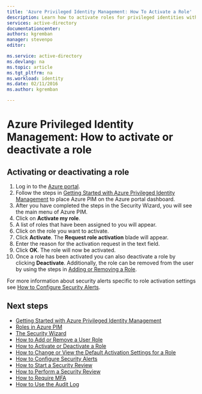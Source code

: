 ```yaml
---
title: 'Azure Privileged Identity Management: How To Activate a Role'
description: Learn how to activate roles for privileged identities with the Azure Privileged Identity Management extension.
services: active-directory
documentationcenter: 
authors: kgremban
manager: stevenpo
editor: 

ms.service: active-directory
ms.devlang: na
ms.topic: article
ms.tgt_pltfrm: na
ms.workload: identity
ms.date: 02/11/2016
ms.author: kgremban

---
```

# Azure Privileged Identity Management: How to activate or deactivate a role
## Activating or deactivating a role
1. Log in to the [Azure portal](https://portal.azure.com/).
2. Follow the steps in [Getting Started with Azure Privileged Identity Management](active-directory-privileged-identity-management-getting-started.md) to place Azure PIM on the Azure portal dashboard.
3. After you have completed the steps in the Security Wizard, you will see the main menu of Azure PIM.
4. Click on **Activate my role**.
5. A list of roles that have been assigned to you will appear.
6. Click on the role you want to activate.
7. Click **Activate**. The **Request role activation** blade will appear.
8. Enter the reason for the activation request in the text field.
9. Click **OK**.  The role will now be activated.
10. Once a role has been activated you can also deactivate a role by clicking **Deactivate**.  Additionally, the role can be removed from the user by using the steps in [Adding or Removing a Role](active-directory-privileged-identity-management-how-to-add-role-to-user.md).

For more information about security alerts specific to role activation settings see [How to Configure Security Alerts](active-directory-privileged-identity-management-how-to-configure-security-alerts.md).

<!--Every topic should have next steps and links to the next logical set of content to keep the customer engaged-->

## Next steps
- [Getting Started with Azure Privileged Identity Management](../articles/active-directory/active-directory-privileged-identity-management-getting-started.md)
- [Roles in Azure PIM](../articles/active-directory/active-directory-privileged-identity-management-roles.md)
- [The Security Wizard](../articles/active-directory/active-directory-privileged-identity-management-security-wizard.md)
- [How to Add or Remove a User Role](../articles/active-directory/active-directory-privileged-identity-management-how-to-add-role-to-user.md)
- [How to Activate or Deactivate a Role](../articles/active-directory/active-directory-privileged-identity-management-how-to-activate-role.md)
- [How to Change or View the Default Activation Settings for a Role](../articles/active-directory/active-directory-privileged-identity-management-how-to-change-default-settings.md)
- [How to Configure Security Alerts](../articles/active-directory/active-directory-privileged-identity-management-how-to-configure-security-alerts.md)
- [How to Start a Security Review](../articles/active-directory/active-directory-privileged-identity-management-how-to-start-security-review.md)
- [How to Perform a Security Review](../articles/active-directory/active-directory-privileged-identity-management-how-to-perform-security-review.md)
- [How to Require MFA](../articles/active-directory/active-directory-privileged-identity-management-how-to-require-mfa.md)
- [How to Use the Audit Log](../articles/active-directory/active-directory-privileged-identity-management-how-to-use-audit-log.md)


